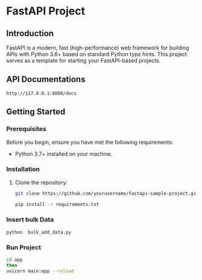 # FastAPI Project

## Introduction

FastAPI is a modern, fast (high-performance) web framework for building APIs with Python 3.6+ based on standard Python type hints. This project serves as a template for starting your FastAPI-based projects.

## API Documentations
``` http://127.0.0.1:8000/docs  ```

## Getting Started

### Prerequisites

Before you begin, ensure you have met the following requirements:

- Python 3.7+ installed on your machine.

### Installation

1. Clone the repository:

   ```bash
   git clone https://github.com/yourusername/fastapi-sample-project.git

   pip install -r requirements.txt

### Insert bulk Data
``` python  bulk_add_data.py ```
### Run Project 
```bash
cd app
then 
uvicorn main:app --reload
```
